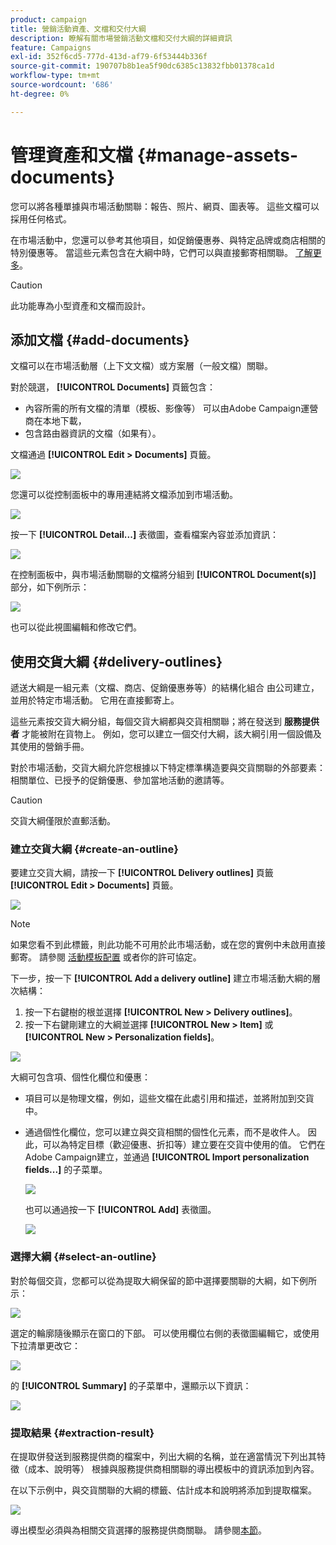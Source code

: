 ```yaml
---
product: campaign
title: 營銷活動資產、文檔和交付大綱
description: 瞭解有關市場營銷活動文檔和交付大綱的詳細資訊
feature: Campaigns
exl-id: 352f6cd5-777d-413d-af79-6f53444b336f
source-git-commit: 190707b8b1ea5f90dc6385c13832fbb01378ca1d
workflow-type: tm+mt
source-wordcount: '686'
ht-degree: 0%

---
```


# 管理資產和文檔 {#manage-assets-documents}

您可以將各種單據與市場活動關聯：報告、照片、網頁、圖表等。 這些文檔可以採用任何格式。

在市場活動中，您還可以參考其他項目，如促銷優惠券、與特定品牌或商店相關的特別優惠等。 當這些元素包含在大綱中時，它們可以與直接郵寄相關聯。 [了解更多](#associating-and-structuring-resources-linked-via-a-delivery-outline)。


>[!CAUTION]
>
>此功能專為小型資產和文檔而設計。

<!--
>[!NOTE]
>
>If you are using Campaign Marketing Resource Management module, you can also manage a library of marketing resources that are available for several users for collaborative work. [Learn more](../../mrm/using/managing-marketing-resources.md).
-->

## 添加文檔 {#add-documents}

文檔可以在市場活動層（上下文文檔）或方案層（一般文檔）關聯。

對於競選， **[!UICONTROL Documents]** 頁籤包含：

* 內容所需的所有文檔的清單（模板、影像等） 可以由Adobe Campaign運營商在本地下載，
* 包含路由器資訊的文檔（如果有）。

文檔通過 **[!UICONTROL Edit > Documents]** 頁籤。

![](assets/op_add_document.png)

您還可以從控制面板中的專用連結將文檔添加到市場活動。

![](assets/add_a_document_in_op.png)

按一下 **[!UICONTROL Detail...]** 表徵圖，查看檔案內容並添加資訊：

![](assets/add_document_details.png)

在控制面板中，與市場活動關聯的文檔將分組到 **[!UICONTROL Document(s)]** 部分，如下例所示：

![](assets/edit_documents.png)

也可以從此視圖編輯和修改它們。

## 使用交貨大綱 {#delivery-outlines}

遞送大綱是一組元素（文檔、商店、促銷優惠券等）的結構化組合 由公司建立，並用於特定市場活動。 它用在直接郵寄上。

這些元素按交貨大綱分組，每個交貨大綱都與交貨相關聯；將在發送到 **服務提供者** 才能被附在貨物上。 例如，您可以建立一個交付大綱，該大綱引用一個設備及其使用的營銷手冊。

對於市場活動，交貨大綱允許您根據以下特定標準構造要與交貨關聯的外部要素：相關單位、已授予的促銷優惠、參加當地活動的邀請等。

>[!CAUTION]
>
>交貨大綱僅限於直郵活動。

### 建立交貨大綱 {#create-an-outline}

要建立交貨大綱，請按一下 **[!UICONTROL Delivery outlines]** 頁籤 **[!UICONTROL Edit > Documents]** 頁籤。

![](assets/add-a-delivery-outline.png)


>[!NOTE]
>
>如果您看不到此標籤，則此功能不可用於此市場活動，或在您的實例中未啟用直接郵寄。 請參閱 [活動模板配置](marketing-campaign-templates.md#campaign-templates) 或者你的許可協定。

下一步，按一下 **[!UICONTROL Add a delivery outline]** 建立市場活動大綱的層次結構：

1. 按一下右鍵樹的根並選擇 **[!UICONTROL New > Delivery outlines]**。
1. 按一下右鍵剛建立的大綱並選擇 **[!UICONTROL New > Item]** 或 **[!UICONTROL New > Personalization fields]**。

![](assets/del-outline-add-new-item.png)

大綱可包含項、個性化欄位和優惠：

* 項目可以是物理文檔，例如，這些文檔在此處引用和描述，並將附加到交貨中。
* 通過個性化欄位，您可以建立與交貨相關的個性化元素，而不是收件人。 因此，可以為特定目標（歡迎優惠、折扣等）建立要在交貨中使用的值。 它們在Adobe Campaign建立，並通過 **[!UICONTROL Import personalization fields...]** 的子菜單。

   ![](assets/del-outline-perso-field.png)

   也可以通過按一下 **[!UICONTROL Add]** 表徵圖。

   ![](assets/add-del-outline-button.png)


### 選擇大綱 {#select-an-outline}

對於每個交貨，您都可以從為提取大綱保留的節中選擇要關聯的大綱，如下例所示：

![](assets/select-delivery-outline.png)

選定的輪廓隨後顯示在窗口的下部。 可以使用欄位右側的表徵圖編輯它，或使用下拉清單更改它：

![](assets/delivery-outline-selected.png)

的 **[!UICONTROL Summary]** 的子菜單中，還顯示以下資訊：

![](assets/delivery-outline-in-dashboard.png)

### 提取結果 {#extraction-result}

在提取併發送到服務提供商的檔案中，列出大綱的名稱，並在適當情況下列出其特徵（成本、說明等） 根據與服務提供商相關聯的導出模板中的資訊添加到內容。

在以下示例中，與交貨關聯的大綱的標籤、估計成本和說明將添加到提取檔案。

![](assets/campaign-export-template.png)

導出模型必須與為相關交貨選擇的服務提供商關聯。 請參閱[本節](providers--stocks-and-budgets.md#creating-service-providers-and-their-cost-structures)。
